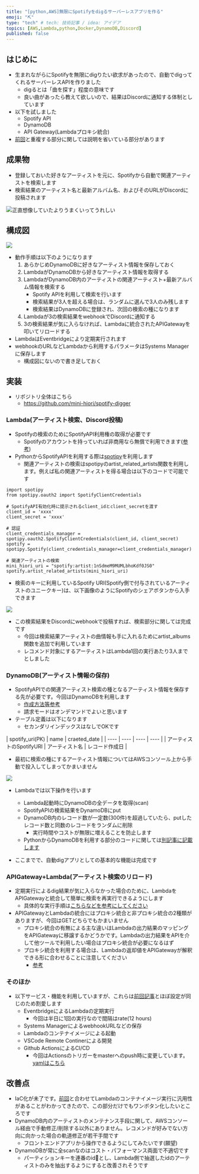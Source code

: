 ```yaml
---
title: "[python,AWS]無限にSpotifyをdigるサーバーレスアプリを作る"
emoji: "⛏️"
type: "tech" # tech: 技術記事 / idea: アイデア
topics: [AWS,Lambda,python,Docker,DynamoDB,Discord]
published: false
---
```


## はじめに
- 生まれながらにSpotifyを無限にdigりたい欲求があったので、自動でdigってくれるサーバーレスAPIを作りました
    - digるとは「曲を探す」程度の意味です
    - 良い曲があったら教えて欲しいので、結果はDiscordに通知する体制としています
- 以下を試しました
    - Spotify API
    - DynamoDB
    - API Gateway(Lambdaプロキシ統合)
- [前回](https://zenn.dev/mini_hiori/articles/lambda-rss-reader-bot)と重複する部分に関しては説明を省いている部分があります

## 成果物
- 登録しておいた好きなアーティストを元に、Spotifyから自動で関連アーティストを検索します
- 検索結果のアーティスト名と最新アルバム名、およびそのURLがDiscordに投稿されます

![正直想像していたよりうまくいってうれしい](https://raw.githubusercontent.com/mini-hiori/zenn-content/main/images/spotify-digger/dig_result.png)

## 構成図

![](https://raw.githubusercontent.com/mini-hiori/spotify-digger/master/docs/architecture.png)

- 動作手順は以下のようになります
    1. あらかじめDynamoDBに好きなアーティスト情報を保存しておく
    2. LambdaがDynamoDBから好きなアーティスト情報を取得する
    3. LambdaがDynamoDB内のアーティストの関連アーティスト+最新アルバム情報を検索する
        - Spotify APIを利用して検索を行います
        - 検索結果が3人を超える場合は、ランダムに選んで3人のみ残します
        - 検索結果はDynamoDBに登録され、次回の検索の種になります
    4. Lambdaが3の検索結果をwebhookでDiscordに通知する
    5. 3の検索結果が気に入らなければ、Lambdaに統合されたAPIGatewayを叩いてリロードする
- LambdaはEventbridgeにより定期実行されます
- webhookのURLなどLambdaから利用するパラメータはSystems Managerに保存します
    - 構成図にないので書き足しておく

## 実装
- リポジトリ全体はこちら
    - https://github.com/mini-hiori/spotify-digger

### Lambda(アーティスト検索、Discord投稿)
- Spotifyの検索のためにSpotifyAPI利用権の取得が必要です
    - Spotifyのアカウントを持っていれば非商用なら無償で利用できます([参考](https://qiita.com/shirok/items/ba5c45511498b75aac27))
- PythonからSpotifyAPIを利用する際は[spotipy](https://spotipy.readthedocs.io/en/2.17.1/)を利用します
    - 関連アーティストの検索はspotipyのartist_related_artists関数を利用します。例えば私の関連アーティストを得る場合は以下のコードで可能です

```
import spotipy
from spotipy.oauth2 import SpotifyClientCredentials

# SpotifyAPI有効化時に提示されるclient_idとclient_secretを渡す
client_id = 'xxxx'
client_secret = 'xxxx'

# 認証
client_credentials_manager = spotipy.oauth2.SpotifyClientCredentials(client_id, client_secret)
spotify = spotipy.Spotify(client_credentials_manager=client_credentials_manager)

# 関連アーティストの検索
mini_hiori_uri = "spotify:artist:1nSdmeM9MUMLbhoKdf0JS0"
spotify.artist_related_artists(mini_hiori_uri)
```
- 検索のキーに利用しているSpotify URI(Spotify側で付与されているアーティストのユニークキー)は、以下画像のようにSpotifyのシェアボタンから入手できます

![](https://raw.githubusercontent.com/mini-hiori/zenn-content/main/images/spotify-digger/get_spotify_uri.png)

- この検索結果をDiscordにwebhookで投稿すれば、検索部分に関しては完成です
    - 今回は検索結果アーティストの曲情報も手に入れるためにartist_albums関数を追加で利用しています
    - レコメンド対象にするアーティストはLambda1回の実行あたり3人までとしました

### DynamoDB(アーティスト情報の保存)
- SpotifyAPIでの関連アーティスト検索の種となるアーティスト情報を保存する先が必要です。今回はDynamoDBを利用します
    - [作成方法等参考](https://qiita.com/blackcat5016/items/e41f7fb8b6b7a0c9b90b)
    - 請求モードはオンデマンドでよいと思います
- テーブル定義は以下になります
    - セカンダリインデックスはなしでOKです

|  spotify_uri(PK)  |  name  |  craeted_date  |
| ---- | ---- | ---- | ---- |
|  アーティストのSpotifyURI |  アーティスト名  |  レコード作成日  |

- 最初に検索の種にするアーティスト情報についてはAWSコンソール上から手動で投入してしまってかまいません

![](https://raw.githubusercontent.com/mini-hiori/spotify-digger/master/docs/architecture.png)

- Lambdaでは以下操作を行います
    - Lambda起動時にDynamoDBの全データを取得(scan)
    - SpotifyAPIの検索結果をDynamoDBにput
    - DynamoDB内のレコード数が一定数(300件)を超過していたら、putしたレコード数と同数のレコードをランダムに削除
        - 実行時間やコストが無限に増えることを防止します
    - PythonからDynamoDBを利用する部分のコードに関しては[別記事に記載します]()

- ここまでで、自動digアプリとしての基本的な機能は完成です

### APIGateway+Lambda(アーティスト検索のリロード)
- 定期実行によるdig結果が気に入らなかった場合のために、LambdaをAPIGatewayと統合して簡単に検索を再実行できるようにします
    - 具体的な実行手順は[こちらなどを参考にしてください](https://dev.classmethod.jp/articles/api-gateway-lambda-integration-fabu/)
- APIGatewayとLambdaの統合にはプロキシ統合と非プロキシ統合の2種類がありますが、今回はGETどちらでもかまいません
    - プロキシ統合の有無による主な違いはLambdaの出力結果のマッピングをAPIGatewayに移譲するかどうかです。Lambdaの出力結果をAPIを介して他ツールで利用したい場合はプロキシ統合が必要になるはず
    - プロキシ統合を利用する場合は、Lambdaの返却値をAPIGatewayが解釈できる形に合わせることに注意してください
        - [参考](https://qiita.com/polarbear08/items/3f5b8584154931f99f43)

### そのほか
- 以下サービス・機能を利用していますが、これらは[前回記事](https://zenn.dev/mini_hiori/articles/lambda-rss-reader-bot#%E5%AE%9F%E8%A3%85)とほぼ設定が同じのため割愛します
    - EventbridgeによるLambdaの定期実行
        - 今回は半日に1回の実行なので間隔はrate(12 hours)
    - Systems ManagerによるwebhookURLなどの保存
    - Lambdaのコンテナイメージによる起動
    - VSCode Remote Continerによる開発
    - Github ActionsによるCI/CD
        - 今回はActionsのトリガーをmasterへのpush時に変更しています。[yamlはこちら](https://github.com/mini-hiori/spotify-digger/blob/master/.github/workflows/main.yml)

## 改善点
- IaC化が未了です。[前回](https://zenn.dev/mini_hiori/articles/lambda-rss-reader-bot)と合わせてLambdaのコンテナイメージ実行に汎用性があることがわかってきたので、この部分だけでもワンボタン化したいところです
- DynamoDB内のアーティストのメンテナンス手段に関して、AWSコンソール経由で手動修正/削除する以外にありません。レコメンドが好みでない方向に向かった場合の軌道修正が若干手間です
    - フロントエンドアプリから操作できるようにしてみたいです(願望)
- DynamoDBが常に全scanなのはコスト・パフォーマンス両面で不適切です
    - パーティションキーを連番のidとし、Lambda側で抽選したidのアーティストのみを抽出するようにすると改善されそうです